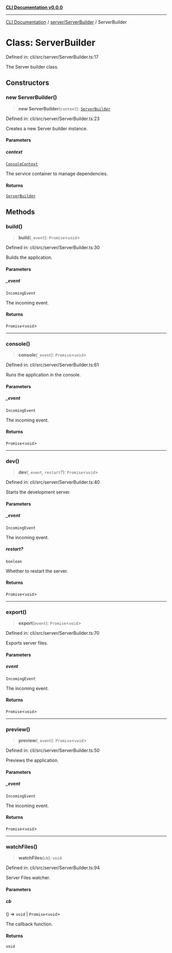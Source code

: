 [**CLI Documentation v0.0.0**](../../../README.md)

***

[CLI Documentation](../../../modules.md) / [server/ServerBuilder](../README.md) / ServerBuilder

# Class: ServerBuilder

Defined in: cli/src/server/ServerBuilder.ts:17

The Server builder class.

## Constructors

### new ServerBuilder()

> **new ServerBuilder**(`context`): [`ServerBuilder`](ServerBuilder.md)

Defined in: cli/src/server/ServerBuilder.ts:23

Creates a new Server builder instance.

#### Parameters

##### context

[`ConsoleContext`](../../../declarations/interfaces/ConsoleContext.md)

The service container to manage dependencies.

#### Returns

[`ServerBuilder`](ServerBuilder.md)

## Methods

### build()

> **build**(`_event`): `Promise`\<`void`\>

Defined in: cli/src/server/ServerBuilder.ts:30

Builds the application.

#### Parameters

##### \_event

`IncomingEvent`

The incoming event.

#### Returns

`Promise`\<`void`\>

***

### console()

> **console**(`_event`): `Promise`\<`void`\>

Defined in: cli/src/server/ServerBuilder.ts:61

Runs the application in the console.

#### Parameters

##### \_event

`IncomingEvent`

The incoming event.

#### Returns

`Promise`\<`void`\>

***

### dev()

> **dev**(`_event`, `restart`?): `Promise`\<`void`\>

Defined in: cli/src/server/ServerBuilder.ts:40

Starts the development server.

#### Parameters

##### \_event

`IncomingEvent`

The incoming event.

##### restart?

`boolean`

Whether to restart the server.

#### Returns

`Promise`\<`void`\>

***

### export()

> **export**(`event`): `Promise`\<`void`\>

Defined in: cli/src/server/ServerBuilder.ts:70

Exports server files.

#### Parameters

##### event

`IncomingEvent`

The incoming event.

#### Returns

`Promise`\<`void`\>

***

### preview()

> **preview**(`_event`): `Promise`\<`void`\>

Defined in: cli/src/server/ServerBuilder.ts:50

Previews the application.

#### Parameters

##### \_event

`IncomingEvent`

The incoming event.

#### Returns

`Promise`\<`void`\>

***

### watchFiles()

> **watchFiles**(`cb`): `void`

Defined in: cli/src/server/ServerBuilder.ts:94

Server Files watcher.

#### Parameters

##### cb

() => `void` \| `Promise`\<`void`\>

The callback function.

#### Returns

`void`
